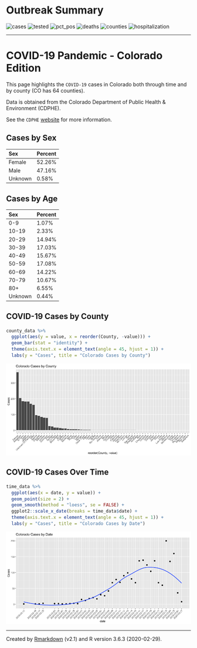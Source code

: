 
<!-- README.md is generated from README.Rmd. Please edit that file -->

# Outbreak Summary

![cases](https://img.shields.io/badge/Cases-2061-success.svg?style=flat&logo=appveyor)
![tested](https://img.shields.io/badge/People_Tested-13276-success.svg?style=flat&logo=appveyor)
![pct\_pos](https://img.shields.io/badge/Case_Rate-15.5%25-success.svg?style=flat&logo=appveyor)
![deaths](https://img.shields.io/badge/Deaths-44-success.svg?style=flat&logo=appveyor)
![counties](https://img.shields.io/badge/Counties-45-success.svg?style=flat&logo=appveyor)
![hospitalization](https://img.shields.io/badge/Hospitalizations-274-success.svg?style=flat&logo=appveyor)

-----

# COVID-19 Pandemic - Colorado Edition

This page highlights the `COVID-19` cases in Colorado both through time
and by county (CO has 64 counties).

Data is obtained from the Colorado Department of Public Health &
Environment (CDPHE).

See the `CDPHE` [website](https://covid19.colorado.gov/case-data) for
more information.

## Cases by Sex

| Sex     | Percent |
| :------ | :------ |
| Female  | 52.26%  |
| Male    | 47.16%  |
| Unknown | 0.58%   |

## Cases by Age

| Sex     | Percent |
| :------ | :------ |
| 0-9     | 1.07%   |
| 10-19   | 2.33%   |
| 20-29   | 14.94%  |
| 30-39   | 17.03%  |
| 40-49   | 15.67%  |
| 50-59   | 17.08%  |
| 60-69   | 14.22%  |
| 70-79   | 10.67%  |
| 80+     | 6.55%   |
| Unknown | 0.44%   |

## COVID-19 Cases by County

``` r
county_data %>%
  ggplot(aes(y = value, x = reorder(County, -value))) +
  geom_bar(stat = "identity") +
  theme(axis.text.x = element_text(angle = 45, hjust = 1)) +
  labs(y = "Cases", title = "Colorado Cases by County")
```

![](README_files/figure-gfm/county-1.png)<!-- -->

## COVID-19 Cases Over Time

``` r
time_data %>%
  ggplot(aes(x = date, y = value)) +
  geom_point(size = 2) +
  geom_smooth(method = "loess", se = FALSE) +
  ggplot2::scale_x_date(breaks = time_data$date) +
  theme(axis.text.x = element_text(angle = 45, hjust = 1)) +
  labs(y = "Cases", title = "Colorado Cases by Date")
```

![](README_files/figure-gfm/time-1.png)<!-- -->

-----

Created by [Rmarkdown](https://github.com/rstudio/rmarkdown) (v2.1) and
R version 3.6.3 (2020-02-29).
